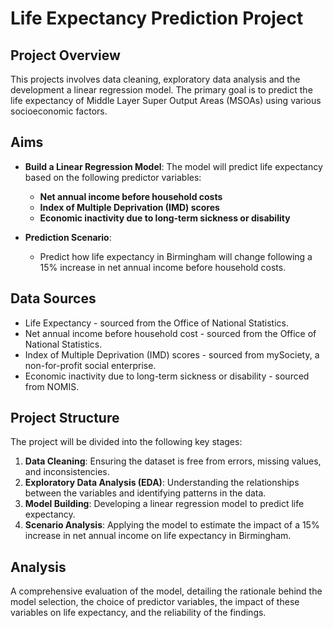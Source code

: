 # Life Expectancy Prediction Project

## Project Overview

This projects involves data cleaning, exploratory data analysis and the development a linear regression model. The primary goal is to predict the life expectancy of Middle Layer Super Output Areas (MSOAs) using various socioeconomic factors.

## Aims

- **Build a Linear Regression Model**: The model will predict life expectancy based on the following predictor variables:
  - **Net annual income before household costs** 
  - **Index of Multiple Deprivation (IMD) scores** 
  - **Economic inactivity due to long-term sickness or disability**

- **Prediction Scenario**: 
  - Predict how life expectancy in Birmingham will change following a 15% increase in net annual income before household costs.

## Data Sources
- Life Expectancy - sourced from the Office of National Statistics.
- Net annual income before household cost - sourced from the Office of National Statistics.
- Index of Multiple Deprivation (IMD) scores - sourced from mySociety, a non-for-profit social enterprise.
- Economic inactivity due to long-term sickness or disability - sourced from NOMIS.

## Project Structure

The project will be divided into the following key stages:

1. **Data Cleaning**: Ensuring the dataset is free from errors, missing values, and inconsistencies.
2. **Exploratory Data Analysis (EDA)**: Understanding the relationships between the variables and identifying patterns in the data.
3. **Model Building**: Developing a linear regression model to predict life expectancy.
4. **Scenario Analysis**: Applying the model to estimate the impact of a 15% increase in net annual income on life expectancy in Birmingham.

## Analysis
A comprehensive evaluation of the model, detailing the rationale behind the model selection, the choice of predictor variables, the impact of these variables on life expectancy, and the reliability of the findings.

